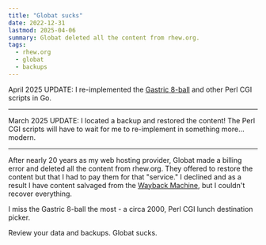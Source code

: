 ```yaml
---
title: "Globat sucks"
date: 2022-12-31
lastmod: 2025-04-06
summary: Globat deleted all the content from rhew.org.
tags:
  - rhew.org
  - globat
  - backups
---
```


April 2025 UPDATE: I re-implemented the [Gastric 8-ball](https://rhew.org/cgi-bin/food.cgi) and other Perl CGI scripts in Go.

---

March 2025 UPDATE: I located a backup and restored the content! The Perl CGI scripts will have to wait for me to re-implement in something more... modern.

---

After nearly 20 years as my web hosting provider, Globat made a billing error and deleted all the content from rhew.org. They offered to restore the content but that I had to pay them for that "service." I declined and as a result I have content salvaged from the [Wayback Machine](https://wayback-api.archive.org), but I couldn't recover everything.

I miss the Gastric 8-ball the most - a circa 2000, Perl CGI lunch destination picker.

Review your data and backups. Globat sucks.
